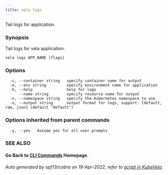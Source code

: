 ```yaml
---
title: vela logs
---
```


Tail logs for application.

### Synopsis

Tail logs for vela application.

```
vela logs APP_NAME [flags]
```

### Options

```
  -c, --container string   specify container name for output
  -e, --env string         specify environment name for application
  -h, --help               help for logs
      --name string        specify resource name for output
  -n, --namespace string   specify the Kubernetes namespace to use
  -o, --output string      output format for logs, support: [default, raw, json] (default "default")
```

### Options inherited from parent commands

```
  -y, --yes   Assume yes for all user prompts
```

### SEE ALSO



#### Go Back to [CLI Commands](vela) Homepage.


###### Auto generated by spf13/cobra on 19-Apr-2022, refer to [script in KubeVela](https://github.com/kubevela/kubevela/tree/master/hack/docgen).
